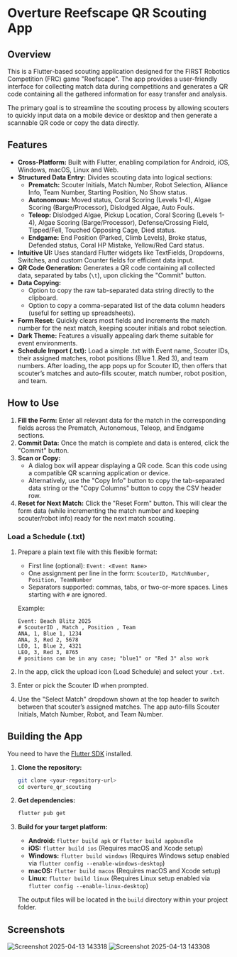 # Overture Reefscape QR Scouting App

## Overview

This is a Flutter-based scouting application designed for the FIRST Robotics Competition (FRC) game "Reefscape". The app provides a user-friendly interface for collecting match data during competitions and generates a QR code containing all the gathered information for easy transfer and analysis.

The primary goal is to streamline the scouting process by allowing scouters to quickly input data on a mobile device or desktop and then generate a scannable QR code or copy the data directly.

## Features

*   **Cross-Platform:** Built with Flutter, enabling compilation for Android, iOS, Windows, macOS, Linux and Web.
*   **Structured Data Entry:** Divides scouting data into logical sections:
    *   **Prematch:** Scouter Initials, Match Number, Robot Selection, Alliance Info, Team Number, Starting Position, No Show status.
    *   **Autonomous:** Moved status, Coral Scoring (Levels 1-4), Algae Scoring (Barge/Processor), Dislodged Algae, Auto Fouls.
    *   **Teleop:** Dislodged Algae, Pickup Location, Coral Scoring (Levels 1-4), Algae Scoring (Barge/Processor), Defense/Crossing Field, Tipped/Fell, Touched Opposing Cage, Died status.
    *   **Endgame:** End Position (Parked, Climb Levels), Broke status, Defended status, Coral HP Mistake, Yellow/Red Card status.
*   **Intuitive UI:** Uses standard Flutter widgets like TextFields, Dropdowns, Switches, and custom Counter fields for efficient data input.
*   **QR Code Generation:** Generates a QR code containing all collected data, separated by tabs (`\t`), upon clicking the "Commit" button.
*   **Data Copying:**
    *   Option to copy the raw tab-separated data string directly to the clipboard.
    *   Option to copy a comma-separated list of the data column headers (useful for setting up spreadsheets).
*   **Form Reset:** Quickly clears most fields and increments the match number for the next match, keeping scouter initials and robot selection.
*   **Dark Theme:** Features a visually appealing dark theme suitable for event environments.
*   **Schedule Import (.txt):** Load a simple .txt with Event name, Scouter IDs, their assigned matches, robot positions (Blue 1..Red 3), and team numbers. After loading, the app pops up for Scouter ID, then offers that scouter’s matches and auto-fills scouter, match number, robot position, and team.

## How to Use

1.  **Fill the Form:** Enter all relevant data for the match in the corresponding fields across the Prematch, Autonomous, Teleop, and Endgame sections.
2.  **Commit Data:** Once the match is complete and data is entered, click the "Commit" button.
3.  **Scan or Copy:**
    *   A dialog box will appear displaying a QR code. Scan this code using a compatible QR scanning application or device.
    *   Alternatively, use the "Copy Info" button to copy the tab-separated data string or the "Copy Columns" button to copy the CSV header row.
4.  **Reset for Next Match:** Click the "Reset Form" button. This will clear the form data (while incrementing the match number and keeping scouter/robot info) ready for the next match scouting.

### Load a Schedule (.txt)

1. Prepare a plain text file with this flexible format:

    - First line (optional): `Event: <Event Name>`
    - One assignment per line in the form: `ScouterID, MatchNumber, Position, TeamNumber`
    - Separators supported: commas, tabs, or two-or-more spaces. Lines starting with `#` are ignored.

    Example:

    ```
    Event: Beach Blitz 2025
    # ScouterID , Match , Position , Team
    ANA, 1, Blue 1, 1234
    ANA, 3, Red 2, 5678
    LEO, 1, Blue 2, 4321
    LEO, 3, Red 3, 8765
    # positions can be in any case; "blue1" or "Red 3" also work
    ```

2. In the app, click the upload icon (Load Schedule) and select your `.txt`.
3. Enter or pick the Scouter ID when prompted.
4. Use the "Select Match" dropdown shown at the top header to switch between that scouter’s assigned matches. The app auto-fills Scouter Initials, Match Number, Robot, and Team Number.

## Building the App

You need to have the [Flutter SDK](https://flutter.dev/docs/get-started/install) installed.

1.  **Clone the repository:**
    ```bash
    git clone <your-repository-url>
    cd overture_qr_scouting
    ```
2.  **Get dependencies:**
    ```bash
    flutter pub get
    ```
3.  **Build for your target platform:**
    *   **Android:** `flutter build apk` or `flutter build appbundle`
    *   **iOS:** `flutter build ios` (Requires macOS and Xcode setup)
    *   **Windows:** `flutter build windows` (Requires Windows setup enabled via `flutter config --enable-windows-desktop`)
    *   **macOS:** `flutter build macos` (Requires macOS and Xcode setup)
    *   **Linux:** `flutter build linux` (Requires Linux setup enabled via `flutter config --enable-linux-desktop`)

    The output files will be located in the `build` directory within your project folder.

## Screenshots
![Screenshot 2025-04-13 143318](https://github.com/user-attachments/assets/5c409612-1a39-4e35-b55c-bf32726c68dd)
![Screenshot 2025-04-13 143308](https://github.com/user-attachments/assets/c017fdba-d3de-4d28-a080-4c57b6df0f5b)

